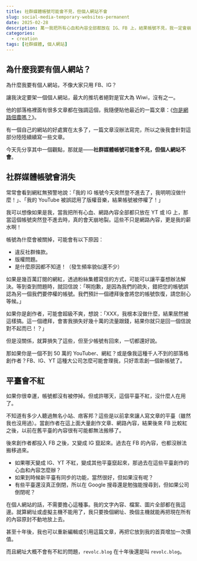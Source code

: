 ```yaml
---
title: 社群媒體帳號可能會不見，但個人網站不會
slug: social-media-temporary-websites-permanent
date: 2025-02-28
description: 萬一我把所有心血和內容全部都放在 IG、FB 上，結果帳號不見，我一定會崩潰。
categories:
  - creation
tags: [社群媒體, 個人網站]
---
```


## 為什麼我要有個人網站？

為什麼我要有個人網站，不像大家只用 FB、IG？

讓我決定要架一個個人網站，最大的推坑者絕對是官大為 Wiwi，沒有之一。

他的部落格裡面有很多文章都在強調這個，我隨便貼他最近的一篇文章：《[你是網路佃農嗎？](https://wiwi.blog/blog/internet-peasant)》。

有一個自己的網站的好處實在太多了，一篇文章沒辦法寫完，所以之後我會針對這部分陸陸續續寫一些文章。

今天先分享其中一個觀點，那就是——**社群媒體帳號可能會不見，但個人網站不會**。

## 社群媒體帳號會消失

常常會看到網紅無預警地說：「我的 IG 帳號今天突然登不進去了，我明明沒做什麼！」、「我的 YouTube 被誤認用了版權音樂，結果帳號被停權了！」

我可以想像如果是我，當我把所有心血、網路內容全部都只放在 YT 或 IG 上，那當這個帳號突然登不進去時，真的會天崩地裂。這些不只是網路內容，更是我的薪水啊！

帳號為什麼會被關掉，可能會有以下原因：

- 違反社群條款。
- 版權問題。
- 是什麼原因都不知道！（發生頻率貌似還不少）

如果是幾百萬訂閱的網紅，透過粉絲集體寫信的方式，可能可以讓平臺想辦法解決。等到查到問題時，就回信說：「啊抱歉，是因為我們的疏失，錯把您的帳號誤認為另一個我們要停權的帳號。我們預計一個禮拜後會將您的帳號恢復，請您耐心等候。」

如果你是創作者，可能會超級不爽，想說：「XXX，我根本沒做什麼，結果居然被這樣搞。這一個禮拜，會害我損失好幾十萬的流量跟錢，結果你就只是回一個信說對不起而已！？」

但是沒關係，就算損失了這些，但至少帳號有回來，一切都還好說。

那如果你是一個不到 50 萬的 YouTuber、網紅？或是像我這種千人不到的部落格創作者？FB、IG、YT 這種大公司怎麼可能會理我，只好乖乖創一個新帳號了。

## 平臺會不紅

如果你很幸運，帳號都沒有被停掉。但或許哪天，這個平臺不紅，沒什麼人在用了。

不知道有多少人聽過無名小站、痞客邦？這些是以前拿來讓人寫文章的平臺（雖然我也沒用過）。當創作者在這上面大量創作文章、網路內容，結果後來 FB 比較紅之後，以前在舊平臺的內容很有可能都無法搬移了。

後來創作者都投入 FB 之後，又變成 IG 竄起來。過去在 FB 的內容，也都沒辦法搬移過來。

- 如果哪天變成 IG、YT 不紅，變成其他平臺竄起來，那過去在這些平臺創作的心血和內容怎麼辦？
- 如果到時候新平臺有同步的功能，當然很好，但如果沒有呢？
- 有些平臺還沒真正倒閉，所以在 Google 搜尋還是勉強能搜尋到，但如果公司倒閉呢？

在個人網站的話，不需要擔心這種事。我的文字內容、檔案、圖片全部都在我這邊。就算網址或虛擬主機不能用了，我只要換個網址、換個主機就能再把現在所有的內容原封不動地放上去。

甚至十年後，我也可以重新編輯或引用這篇文章，再把它放到我的首頁增加一次價值。

而且網址大概不會有不紅的問題，`revolc.blog` 在十年後還是叫 `revolc.blog`。
